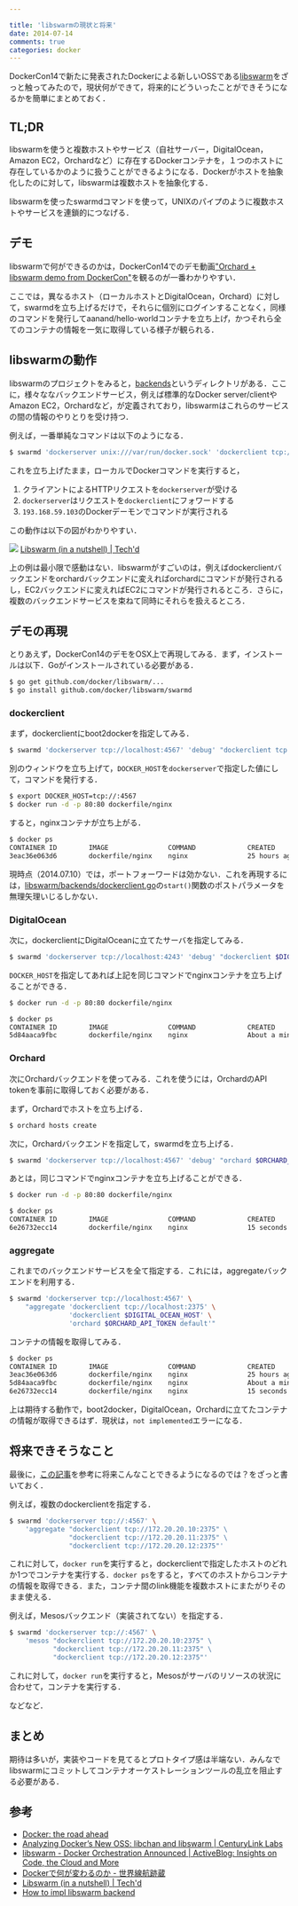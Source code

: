 ```yaml
---

title: 'libswarmの現状と将来'
date: 2014-07-14
comments: true
categories: docker
---
```


DockerCon14で新たに発表されたDockerによる新しいOSSである[libswarm](https://github.com/docker/libswarm)をざっと触ってみたので，現状何ができて，将来的にどういったことができそうになるかを簡単にまとめておく．

## TL;DR

libswarmを使うと複数ホストやサービス（自社サーバー，DigitalOcean，Amazon EC2，Orchardなど）に存在するDockerコンテナを，１つのホストに存在しているかのように扱うことができるようになる．Dockerがホストを抽象化したのに対して，libswarmは複数ホストを抽象化する．

libswarmを使ったswarmdコマンドを使って，UNIXのパイプのように複数ホストやサービスを連鎖的につなげる．

## デモ

libswarmで何ができるのかは，DockerCon14でのデモ動画["Orchard + libswarm demo from DockerCon"](https://www.youtube.com/watch?v=a_YbxWbHgQA)を観るのが一番わかりやすい．

ここでは，異なるホスト（ローカルホストとDigitalOcean，Orchard）に対して，swarmdを立ち上げるだけで，それらに個別にログインすることなく，同様のコマンドを発行してaanand/hello-worldコンテナを立ち上げ，かつそれら全てのコンテナの情報を一気に取得している様子が観られる．

## libswarmの動作

libswarmのプロジェクトをみると，[backends](https://github.com/docker/libswarm/tree/master/backends)というディレクトリがある．ここに，様々ななバックエンドサービス，例えば標準的なDocker server/clientやAmazon EC2，Orchardなど，が定義されており，libswarmはこれらのサービスの間の情報のやりとりを受け持つ．

例えば，一番単純なコマンドは以下のようになる．

```bash
$ swarmd 'dockerserver unix:///var/run/docker.sock' 'dockerclient tcp://192.168.59.103:2375'
```

これを立ち上げたまま，ローカルでDockerコマンドを実行すると，

1. クライアントによるHTTPリクエストを`dockerserver`が受ける
2. `dockerserver`はリクエストを`dockerclient`にフォワードする
3. `193.168.59.103`のDockerデーモンでコマンドが実行される

この動作は以下の図がわかりやすい．

![](http://www.tech-d.net/wp-content/uploads/2014/07/548d351e8542debc543ca059d96859c9.png)
[Libswarm (in a nutshell) | Tech'd](http://www.tech-d.net/2014/07/03/libswarm/)


上の例は最小限で感動はない．libswarmがすごいのは，例えばdockerclientバックエンドをorchardバックエンドに変えればorchardにコマンドが発行されるし，EC2バックエンドに変えればEC2にコマンドが発行されるところ．さらに，複数のバックエンドサービスを束ねて同時にそれらを扱えるところ．

## デモの再現

とりあえず，DockerCon14のデモをOSX上で再現してみる．まず，インストールは以下．Goがインストールされている必要がある．

```bash
$ go get github.com/docker/libswarm/...
$ go install github.com/docker/libswarm/swarmd
```

### dockerclient

まず，dockerclientにboot2dockerを指定してみる．

```bash
$ swarmd 'dockerserver tcp://localhost:4567' 'debug' "dockerclient tcp://:2375"
```

別のウィンドウを立ち上げて，`DOCKER_HOST`を`dockerserver`で指定した値にして，コマンドを発行する．

```bash
$ export DOCKER_HOST=tcp://:4567
$ docker run -d -p 80:80 dockerfile/nginx
```

すると，nginxコンテナが立ち上がる．

```bash
$ docker ps
CONTAINER ID        IMAGE               COMMAND             CREATED             STATUS              PORTS                       NAMES
3eac36e063d6        dockerfile/nginx    nginx               25 hours ago        Up                  0.0.0.0:80->80/tcp, 0/tcp   evil_leakey
```

現時点（2014.07.10）では，ポートフォーワードは効かない．これを再現するには，[libswarm/backends/dockerclient.go](https://github.com/docker/libswarm/blob/master/backends/dockerclient.go)の`start()`関数のポストパラメータを無理矢理いじるしかない．

### DigitalOcean

次に，dockerclientにDigitalOceanに立てたサーバを指定してみる．

```bash
$ swarmd 'dockerserver tcp://localhost:4243' 'debug' "dockerclient $DIGITAL_OCEAN_HOST"
```

`DOCKER_HOST`を指定してあれば上記を同じコマンドでnginxコンテナを立ち上げることができる．

```bash
$ docker run -d -p 80:80 dockerfile/nginx
```

```bash
$ docker ps
CONTAINER ID        IMAGE               COMMAND             CREATED              STATUS              PORTS                       NAMES
5d84aaca9fbc        dockerfile/nginx    nginx               About a minute ago   Up                  0.0.0.0:80->80/tcp, 0/tcp   happy_mayer
```

### Orchard

次にOrchardバックエンドを使ってみる．これを使うには，OrchardのAPI tokenを事前に取得しておく必要がある．

まず，Orchardでホストを立ち上げる．

```bash
$ orchard hosts create
```

次に，Orchardバックエンドを指定して，swarmdを立ち上げる．

```bash
$ swarmd 'dockerserver tcp://localhost:4567' 'debug' "orchard $ORCHARD_API_TOKEN default"
```

あとは，同じコマンドでnginxコンテナを立ち上げることができる．

```bash
$ docker run -d -p 80:80 dockerfile/nginx
```

```bash
$ docker ps
CONTAINER ID        IMAGE               COMMAND             CREATED             STATUS              PORTS                       NAMES
6e26732ecc14        dockerfile/nginx    nginx               15 seconds ago      Up                  0.0.0.0:80->80/tcp, 0/tcp   nostalgic_pike
```

### aggregate

これまでのバックエンドサービスを全て指定する．これには，aggregateバックエンドを利用する．

```bash
$ swarmd 'dockerserver tcp://localhost:4567' \
    "aggregate 'dockerclient tcp://localhost:2375' \
               'dockerclient $DIGITAL_OCEAN_HOST' \
               'orchard $ORCHARD_API_TOKEN default'"
```

コンテナの情報を取得してみる．

```bash
$ docker ps
CONTAINER ID        IMAGE               COMMAND             CREATED             STATUS              PORTS                       NAMES
3eac36e063d6        dockerfile/nginx    nginx               25 hours ago        Up                  0.0.0.0:80->80/tcp, 0/tcp   evil_leakey
5d84aaca9fbc        dockerfile/nginx    nginx               About a minute ago   Up                  0.0.0.0:80->80/tcp, 0/tcp   happy_mayer
6e26732ecc14        dockerfile/nginx    nginx               15 seconds ago      Up                  0.0.0.0:80->80/tcp, 0/tcp   nostalgic_pike
```

上は期待する動作で，boot2docker，DigitalOcean，Orchardに立てたコンテナの情報が取得できるはず．現状は，`not implemented`エラーになる．


## 将来できそうなこと

最後に，[この記事](http://www.tech-d.net/2014/07/03/libswarm)を参考に将来こんなことできるようになるのでは？をざっと書いておく．

例えば，複数のdockerclientを指定する．

```bash
$ swarmd 'dockerserver tcp://:4567' \
    'aggregate "dockerclient tcp://172.20.20.10:2375" \
               "dockerclient tcp://172.20.20.11:2375" \
               "dockerclient tcp://172.20.20.12:2375"'
```

これに対して，`docker run`を実行すると，dockerclientで指定したホストのどれか1つでコンテナを実行する．`docker ps`をすると，すべてのホストからコンテナの情報を取得できる．また，コンテナ間のlink機能を複数ホストにまたがりそのまま使える．

例えば，Mesosバックエンド（実装されてない）を指定する．

```bash
$ swarmd 'dockerserver tcp://:4567' \
    'mesos "dockerclient tcp://172.20.20.10:2375" \
           "dockerclient tcp://172.20.20.11:2375" \
           "dockerclient tcp://172.20.20.12:2375"'
```

これに対して，`docker run`を実行すると，Mesosがサーバのリソースの状況に合わせて，コンテナを実行する．

などなど．


## まとめ

期待は多いが，実装やコードを見てるとプロトタイプ感は半端ない．みんなでlibswarmにコミットしてコンテナオーケストレーションツールの乱立を阻止する必要がある．

## 参考

- [Docker: the road ahead](http://www.slideshare.net/shykes/docker-the-road-ahead)
- [Analyzing Docker’s New OSS: libchan and libswarm | CenturyLink Labs](http://www.centurylinklabs.com/analyzing-dockers-new-oss-libchan-and-libswarm/)
- [libswarm - Docker Orchestration Announced | ActiveBlog: Insights on Code, the Cloud and More](http://www.activestate.com/blog/2014/06/libswarm-docker-orchestration-announced)
- [Dockerで何が変わるのか - 世界線航跡蔵](http://yugui.jp/articles/880)
- [Libswarm (in a nutshell) | Tech'd](http://www.tech-d.net/2014/07/03/libswarm/)
- [How to impl libswarm backend](http://www.slideshare.net/YutakaMatsubara/out-36624126)
